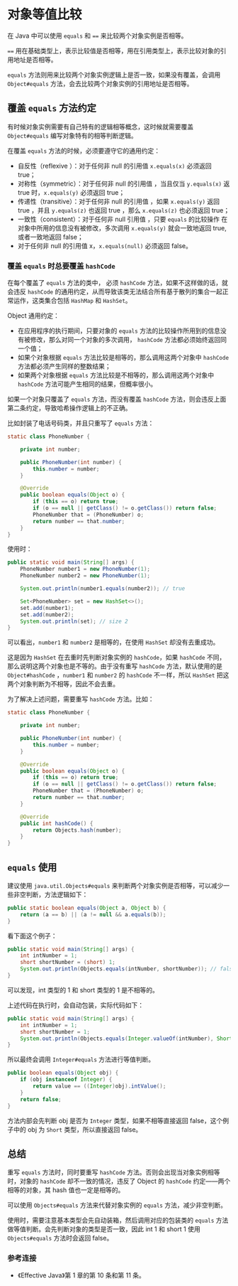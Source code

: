 # 对象等值比较

在 Java 中可以使用 `equals` 和 `==` 来比较两个对象实例是否相等。

`==` 用在基础类型上，表示比较值是否相等，用在引用类型上，表示比较对象的引用地址是否相等。

`equals` 方法则用来比较两个对象实例逻辑上是否一致，如果没有覆盖，会调用 `Object#equals` 方法，会去比较两个对象实例的引用地址是否相等。

## 覆盖 `equals` 方法约定

有时候对象实例需要有自己特有的逻辑相等概念，这时候就需要覆盖 `Object#equals` 编写对象特有的相等判断逻辑。

在覆盖 `equals` 方法的时候，必须要遵守它的通用约定：

- 自反性（reflexive ）：对于任何非 null 的引用值 `x.equals(x)` 必须返回 true；
- 对称性（symmetric）：对于任何非 null 的引用值 ，当且仅当 `y.equals(x)` 返 true 时，`x.equals(y)` 必须返回 true；
- 传递性（transitive）：对于任何非 null 的引用值 ，如果 `x.equals(y)` 返回 true ，并且 `y.equals(z)` 也返回 true ，那么 `x.equals(z)` 也必须返回 true；
- 一致性（consistent）：对于任何非 null 引用值 ，只要 `equals` 的比较操作 在对象中所用的信息没有被修改，多次调用 `x.equals(y)` 就会一致地返回 true, 或者一致地返回 false；
- 对于任何非 null 的引用值 x，`x.equals(null)` 必须返回 false。

### 覆盖 `equals` 时总要覆盖 `hashCode`

在每个覆盖了 `equals` 方法的类中， 必须 `hashCode` 方法，如果不这样做的话，就会违反 `hashCode` 的通用约定，从而导致该类无法结合所有基于散列的集合一起正常运作，这类集合包括 `HashMap` 和 `HashSet`。

Object 通用约定：

- 在应用程序的执行期间，只要对象的 `equals` 方法的比较操作所用到的信息没有被修改，那么对同一个对象的多次调用， `hashCode` 方法都必须始终返回同一个值；
- 如果个对象根据 `equals` 方法比较是相等的，那么调用这两个对象中 `hashCode` 方法都必须产生同样的整数结果；
- 如果两个对象根据 `equals` 方法比较是不相等的，那么调用这两个对象中 `hashCode` 方法可能产生相同的结果，但概率很小。

如果一个对象只覆盖了 `equals` 方法，而没有覆盖 `hashCode` 方法，则会违反上面第二条约定，导致哈希操作逻辑上的不正确。

比如封装了电话号码类，并且只重写了 `equals` 方法：

```java
static class PhoneNumber {

    private int number;

    public PhoneNumber(int number) {
        this.number = number;
    }

    @Override
    public boolean equals(Object o) {
        if (this == o) return true;
        if (o == null || getClass() != o.getClass()) return false;
        PhoneNumber that = (PhoneNumber) o;
        return number == that.number;
    }
}
```

使用时：

```java
public static void main(String[] args) {
    PhoneNumber number1 = new PhoneNumber(1);
    PhoneNumber number2 = new PhoneNumber(1);

    System.out.println(number1.equals(number2)); // true

    Set<PhoneNumber> set = new HashSet<>();
    set.add(number1);
    set.add(number2);
    System.out.println(set); // size 2
}
```

可以看出，`number1` 和 `number2` 是相等的，在使用 `HashSet` 却没有去重成功。

这是因为 `HashSet` 在去重时先判断对象实例的 `hashCode`，如果 `hashCode` 不同，那么说明这两个对象也是不等的。由于没有重写 `hashCode` 方法，默认使用的是 `Object#hashCode` ，`number1` 和 `number2` 的 `hashCode` 不一样，所以 `HashSet` 把这两个对象判断为不相等，因此不会去重。

为了解决上述问题，需要重写 `hashCode` 方法。比如：

```java
static class PhoneNumber {

    private int number;

    public PhoneNumber(int number) {
        this.number = number;
    }

    @Override
    public boolean equals(Object o) {
        if (this == o) return true;
        if (o == null || getClass() != o.getClass()) return false;
        PhoneNumber that = (PhoneNumber) o;
        return number == that.number;
    }

    @Override
    public int hashCode() {
        return Objects.hash(number);
    }
}
```

## `equals` 使用

建议使用 `java.util.Objects#equals` 来判断两个对象实例是否相等，可以减少一些非空判断，方法逻辑如下：

```java
public static boolean equals(Object a, Object b) {
    return (a == b) || (a != null && a.equals(b));
}
```

看下面这个例子：

```java
public static void main(String[] args) {
    int intNumber = 1;
    short shortNumber = (short) 1;
    System.out.println(Objects.equals(intNumber, shortNumber)); // false
}
```

可以发现，int 类型的 1 和 short 类型的 1 是不相等的。

上述代码在执行时，会自动包装，实际代码如下：

```java
public static void main(String[] args) {
    int intNumber = 1;
    short shortNumber = 1;
    System.out.println(Objects.equals(Integer.valueOf(intNumber), Short.valueOf(shortNumber)));
}
```

所以最终会调用 `Integer#equals` 方法进行等值判断。

```java
public boolean equals(Object obj) {
    if (obj instanceof Integer) {
        return value == ((Integer)obj).intValue();
    }
    return false;
}
```

方法内部会先判断 obj 是否为 `Integer` 类型，如果不相等直接返回 false，这个例子中的 obj 为 `Short` 类型，所以直接返回 false。

## 总结

重写 `equals` 方法时，同时要重写 `hashCode` 方法。否则会出现当对象实例相等时，对象的 `hashCode` 却不一致的情况，违反了 Object 的 `hashCode` 约定——两个相等的对象，其 hash 值也一定是相等的。

可以使用 `Objects#equals` 方法来代替对象实例的 `equals` 方法，减少非空判断。

使用时，需要注意基本类型会先自动装箱，然后调用对应的包装类的 `equals` 方法做等值判断。会先判断对象的类型是否一致，因此 int 1 和 short 1 使用  `Objects#equals` 方法时会返回 false。

### 参考连接

- 《Effective Java》第 1 章的第 10 条和第 11 条。
